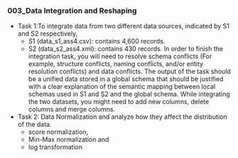 ### 003_Data Integration and Reshaping
* Task 1:To integrate data from two different data sources, indicated by S1 and S2 respectively,
    * S1 (data_s1_ass4.csv): contains 4,600 records.
    * S2 (data_s2_ass4.xml): contains 430 records. In order to finish the integration task, you will need to resolve schema conflicts (For example, structure conflicts, naming conflicts, and/or entity resolution conflicts) and data conflicts. The output of the task should be a unified data stored in a global schema that should be justified with a clear explanation of the semantic mapping between local schemas used in S1 and S2 and the global schema. While integrating the two datasets, you might need to add new columns, delete columns and merge columns.
* Task 2: Data Normalization and analyze how they affect the distribution of the data.
    * score normalization,
    * Min-Max normalization and
    * log transformation
